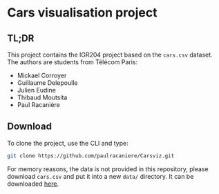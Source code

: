 # Cars visualisation project

## TL;DR

This project contains the IGR204 project based on the `cars.csv` dataset. The authors are students from Télécom Paris:

- Mickael Corroyer
- Guillaume Delepoulle
- Julien Eudine
- Thibaud Moutsita
- Paul Racanière

## Download

To clone the project, use the CLI and type:

```bash
git clone https://github.com/paulracaniere/Carsviz.git
```

For memory reasons, the data is not provided in this repository, please download `cars.csv` and put it into a new `data/` directory. It can be downloaded [here](https://perso.telecom-paristech.fr/eagan/class/igr204/data/cars.csv).
